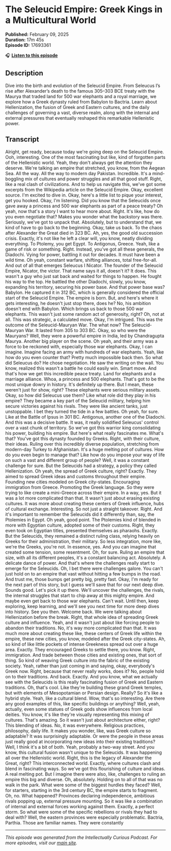# The Seleucid Empire: Greek Kings in a Multicultural World

**Published:** February 09, 2025  
**Duration:** 17m 45s  
**Episode ID:** 17693361

🎧 **[Listen to this episode](https://intellectuallycurious.buzzsprout.com/2529712/episodes/17693361-the-seleucid-empire-greek-kings-in-a-multicultural-world)**

## Description

Dive into the birth and evolution of the Seleucid Empire. From Seleucus I’s rise after Alexander’s death to the famous 305–303 BCE treaty with the Maurya that traded land for 500 war elephants and a royal marriage, we explore how a Greek dynasty ruled from Babylon to Bactria. Learn about Hellenization, the fusion of Greek and Eastern cultures, and the daily challenges of governing a vast, diverse realm, along with the internal and external pressures that eventually reshaped this remarkable Hellenistic power.

## Transcript

Alright, get ready, because today we're going deep on the Seleucid Empire. Ooh, interesting. One of the most fascinating but like, kind of forgotten parts of the Hellenistic world. Yeah, they don't always get the attention they deserve. We're talking an empire that stretched, you know, from the Aegean Sea. All the way. All the way to modern day Pakistan. Incredible. It's a mind-boggling mix of cultures and power struggles and all that good stuff. Right, like a real clash of civilizations. And to help us navigate this, we've got some excerpts from the Wikipedia article on the Seleucid Empire. Okay, excellent source. I'm excited to dive in. Okay, here's a little list to pique your interest, get you hooked. Okay, I'm listening. Did you know that the Seleucids once gave away a princess and 500 war elephants as part of a peace treaty? Oh yeah, now that's a story I want to hear more about. Right. It's like, how do you even negotiate that? Makes you wonder what the backstory was there. Seriously, we've got to unpack that. Absolutely, but to understand that, we kind of have to go back to the beginning. Okay, take us back. To the chaos after Alexander the Great died in 323 BC. Ah, yes, the good old succession crisis. Exactly, it's not like he left a clear will, you know, neatly dividing everything. To Ptolemy, you get Egypt. To Antigonus, Greece. Yeah, like a game of risk or something. Right. Instead, you've got all these generals, the Diadochi. Vying for power, battling it out for decades. It must have been a wild time. Oh yeah, constant warfare, shifting alliances, total free-for-all. And out of all that emerges Seleucus I Nicator. The founder of the Seleucid Empire, Nicator, the victor. That name says it all, doesn't it? It does. This wasn't a guy who just sat back and waited for things to happen. He fought his way to the top. He battled the other Diadochi, slowly, you know, expanding his territory, securing his power base. And that power base was? Babylon. He captured it in 312 BC, which is generally considered the official start of the Seleucid Empire. The empire is born. But, and here's where it gets interesting, he doesn't just stop there, does he? No, his ambition doesn't end with Babylon. Which brings us back to those 500 war elephants. This wasn't just some random act of generosity, right? Oh, not at all. This was strategic, a calculated move. Okay, I'm intrigued. This was the outcome of the Seleucid-Mauryan War. The what now? The Seleucid-Mauryan War. It lasted from 305 to 303 BC. Okay, so who were the Mauryans? Well, they were a powerful empire in India, led by Chandragupta Maurya. Another big player on the scene. Oh yeah, and their army was a force to be reckoned with, especially those war elephants. Okay, I can imagine. Imagine facing an army with hundreds of war elephants. Yeah, like how do you even counter that? Pretty much impossible back then. So what did Seleucus do? He chose negotiation. He saw the writing on the wall. You know, realized this wasn't a battle he could easily win. Smart move. And that's how we get this incredible peace treaty. Land for elephants and a marriage alliance. Whoa, a princess and 500 elephants. That's got to be the most unique dowry in history. It's definitely up there. But I mean, these weren't just for show, right? These elephants were serious military assets. Okay, so how did Seleucus use them? Like what role did they play in his empire? They became a key part of the Seleucid military, helping him secure victories against his rivals. They were like ancient tanks, just unstoppable. I bet they turned the tide in a few battles. Oh yeah, for sure. Like at the Battle of Ipsus in 301 BC. Antigonus, another one of the Diadochi. And this was a decisive battle. It was, it really solidified Seleucus' control over a vast chunk of territory. So we've got this warrior king consolidating his power, building his empire. But here's what really fascinates me. What's that? You've got this dynasty founded by Greeks. Right, with their culture, their ideas. Ruling over this incredibly diverse population, stretching from modern-day Turkey to Afghanistan. It's a huge melting pot of cultures. How do you even begin to manage that? Like how do you impose your way of life on such a vast and different group of people? Well, it was a constant challenge for sure. But the Seleucids had a strategy, a policy they called Hellenization. Oh yeah, the spread of Greek culture, right? Exactly. They aimed to spread Greek ideas and customs throughout their empire. Founding new cities modeled on Greek city-states. Encouraging immigration from Greece. Promoting the Greek language. So they were trying to like create a mini-Greece across their empire. In a way, yes. But it was a lot more complicated than that. It wasn't just about erasing existing cultures. It was more about creating these centers of Greek influence, hubs of cultural exchange. Interesting. So not just a straight takeover. Right. And it's important to remember the Seleucids did it differently than, say, the Ptolemies in Egypt. Oh yeah, good point. The Ptolemies kind of blended in more with Egyptian culture, adopted some of their customs. Right, they even took on Egyptian titles, presented themselves as pharaohs. Exactly. But the Seleucids, they remained a distinct ruling class, relying heavily on Greeks for their administration, their military. So less integration, more like, we're the Greeks, you're not. In essence, yes. And you can imagine that created some tension, some resentment. Oh, for sure. Ruling an empire that size, with all its different peoples, it's a constant balancing act. Absolutely. A delicate dance of power. And that's where the challenges really start to emerge for the Seleucids. Oh, I bet there were challenges galore. You can't just hold on to an empire that vast without hitting a few bumps in the road. And trust me, those bumps get pretty big, pretty fast. Okay, I'm ready for the next part of this story, but I guess we'll save that for our next deep dive. Sounds good. Let's pick it up there. We'll uncover the challenges, the rivals, the internal struggles that start to chip away at this mighty empire. And maybe even get back to those war elephants. Can't wait. Until then, keep exploring, keep learning, and we'll see you next time for more deep dives into history. See you then. Welcome back. We were talking about Hellenization before the break. Right, that whole idea of spreading Greek culture and influence. Yeah, and it wasn't just about like forcing people to abandon their traditions. No, it's way more complicated than that. It was much more about creating these like, these centers of Greek life within the empire, these new cities, you know, modeled after the Greek city-states. Ah, so kind of like little pockets of intense Greekness spread out over a huge area. Exactly. They encouraged Greeks to settle there, you know. Right, immigration. And trade between those cities and existing ones, that sort of thing. So kind of weaving Greek culture into the fabric of the existing society. Yeah, rather than just coming in and saying, okay, everybody's Greek now. Right, because that never really works, does it? No, people hold on to their traditions. And back. Exactly. And you know, what we actually see with the Seleucids is this really fascinating fusion of Greek and Eastern traditions. Oh, that's cool. Like they're building these grand Greek temples, but with elements of Mesopotamian or Persian design. Really? So it's like a hybrid style. Yeah, like a cultural blend. Wow, that's so interesting. Are there any good examples of this, like specific buildings or anything? Well, yeah, actually, even some statues of Greek gods show influences from local deities. You know, it's like they're visually representing this mixing of cultures. That's amazing. So it wasn't just about architecture either, right? This blending of ideas. No, it was everywhere. Religious practices, philosophy, daily life. It makes you wonder, like, was Greek culture so adaptable? It was surprisingly adaptable. Or were the people in these areas just really good at incorporating new ideas into their existing traditions? Well, I think it's a bit of both. Yeah, probably a two-way street. And you know, this cultural fusion wasn't unique to the Seleucids. It was happening all over the Hellenistic world. Right, this is the legacy of Alexander the Great, right? This interconnected world. Exactly, where cultures clash and blend in fascinating ways. So we've got this flourishing of culture and ideas. A real melting pot. But I imagine there were also, like, challenges to ruling an empire this big and diverse. Oh, absolutely. Holding on to all of that was no walk in the park. What were some of the biggest hurdles they faced? Well, for starters, starting in the 3rd century BC, the empire starts to fragment. Oh, no. What happened? Provinces declaring independence, ambitious rivals popping up, external pressure mounting. So it was like a combination of internal and external forces working against them. Exactly, a perfect storm. So what were some of the specific rebellions or rivals they had to deal with? Well, the eastern provinces were especially problematic. Bactria, Parthia. Those are familiar names. They were constantly

---
*This episode was generated from the Intellectually Curious Podcast. For more episodes, visit our [main site](https://intellectuallycurious.buzzsprout.com).*
